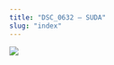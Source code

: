 ```yaml
---
title: "DSC_0632 – SUDA"
slug: "index"
---
```


[![](/wp-content/2015/05/DSC_0632-300x201.jpg)](/wp-content/2015/05/DSC_0632.jpg)